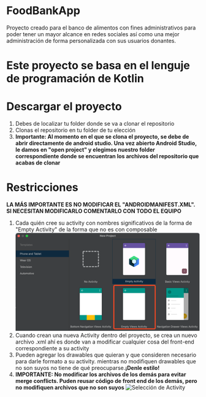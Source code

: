  # FoodBankApp
Proyecto creado para el banco de alimentos con fines administrativos para poder tener un mayor alcance en redes sociales así como una mejor administración de forma personalizada con sus usuarios donantes.

# Este proyecto se basa en el lenguje de programación de Kotlin

# Descargar el proyecto
1. Debes de localizar tu folder donde se va a clonar el repositorio
2. Clonas el repositorio en tu folder de tu elección
3. **Importante: Al momento en el que se clona el proyecto, se debe de abrir directamente de android studio. Una vez abierto Android Studio, le damos en "open project" y elegimos nuestro folder correspondiente donde se encuentran los archivos del repositorio que acabas de clonar**

# Restricciones 
**LA MÁS IMPORTANTE ES NO MODIFICAR EL "ANDROIDMANIFEST.XML". SI NECESITAN MODIFICARLO COMENTARLO CON TODO EL EQUIPO**
1. Cada quién cree su activity con nombres significativos de la forma de "Empty Activity" de la forma que no es con composable
   ![Selección de Activity](activities.png)
3. Cuando crean una nueva Activity dentro del proyecto, se crea un nuevo archivo .xml ahí es donde van a modificar cualquier cosa del front-end correspondiente a su activity
4. Pueden agregar los drawables que quieran y que consideren necesario para darle formato a su activity. mientras no modifiquen drawables que no son suyos no tiene de qué preocuparse.**¡Denle estilo!**
5. **IMPORTANTE: No modificar los archivos de los demás para evitar merge conflicts. Puden reusar código de front end de los demás, pero no modifiquen archivos que no son suyos**
 ![Selección de Activity](tutorial(1).png)





